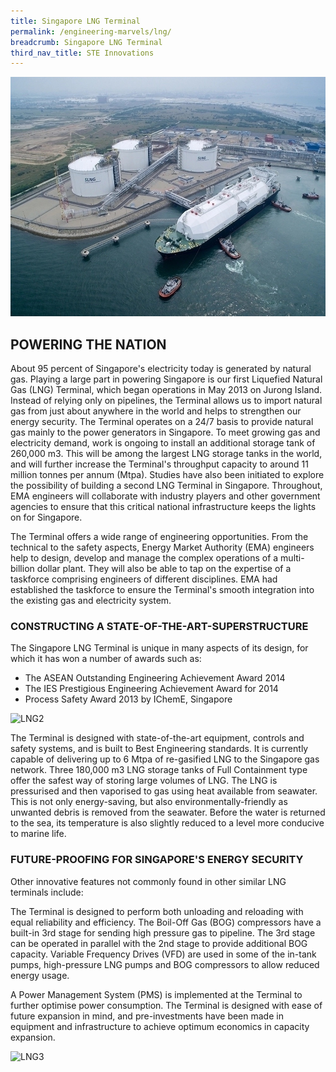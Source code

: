 ```yaml
---
title: Singapore LNG Terminal
permalink: /engineering-marvels/lng/
breadcrumb: Singapore LNG Terminal
third_nav_title: STE Innovations
---
```

![](/images/Stories/STE%20Innovations/Lng/lng%20new.jpg)

## POWERING THE NATION
About 95 percent of Singapore's electricity today is generated by natural gas. Playing a large part in powering Singapore is our 
first Liquefied Natural Gas (LNG) Terminal, which began operations in May 2013 on Jurong Island. Instead of relying only on 
pipelines, the Terminal allows us to import natural gas from just about anywhere in the world and helps to strengthen our energy 
security. The Terminal operates on a 24/7 basis to provide natural gas mainly to the power generators in Singapore. To meet growing gas and electricity demand, work is ongoing to install an additional storage tank of 260,000 m3. This will be among the largest LNG 
storage tanks in the world, and will further increase the Terminal's throughput capacity to around 11 million tonnes per annum 
(Mtpa). Studies have also been initiated to explore the possibility of building a second LNG Terminal in Singapore. Throughout, 
EMA engineers will collaborate with industry players and other government agencies to ensure that this critical national 
infrastructure keeps the lights on for Singapore.

The Terminal offers a wide range of engineering opportunities. From the technical to the safety aspects, Energy Market Authority
(EMA) engineers help to design, develop and manage the complex operations of a multi-billion dollar plant. They will also be able
to tap on the expertise of a taskforce comprising engineers of different disciplines. EMA had established the taskforce to ensure
the Terminal's smooth integration into the existing gas and electricity system.

### CONSTRUCTING A STATE-OF-THE-ART-SUPERSTRUCTURE
The Singapore LNG Terminal is unique in many aspects of its design, for which it has won a number of awards such as:

- The ASEAN Outstanding Engineering Achievement Award 2014
- The IES Prestigious Engineering Achievement Award for 2014
- Process Safety Award 2013 by IChemE, Singapore

![LNG2](/images/LNG2.jpg)

The Terminal is designed with state-of-the-art equipment, controls and safety systems, and is built to Best Engineering standards. 
It is currently capable of delivering up to 6 Mtpa of re-gasified LNG to the Singapore gas network. Three 180,000 m3 LNG storage 
tanks of Full Containment type offer the safest way of storing large volumes of LNG. The LNG is pressurised and then vaporised 
to gas using heat available from seawater. This is not only energy-saving, but also environmentally-friendly as unwanted debris 
is removed from the seawater. Before the water is returned to the sea, its temperature is also slightly reduced to a level 
more conducive to marine life.

### FUTURE-PROOFING FOR SINGAPORE'S ENERGY SECURITY
Other innovative features not commonly found in other similar LNG terminals include:

The Terminal is designed to perform both unloading and reloading with equal reliability and efficiency.
The Boil-Off Gas (BOG) compressors have a built-in 3rd stage for sending high pressure gas to pipeline. The 3rd stage can be 
operated in parallel with the 2nd stage to provide additional BOG capacity.
Variable Frequency Drives (VFD) are used in some of the in-tank pumps, high-pressure LNG pumps and BOG compressors to allow 
reduced energy usage.

A Power Management System (PMS) is implemented at the Terminal to further optimise power consumption.
The Terminal is designed with ease of future expansion in mind, and pre-investments have been made in equipment and infrastructure
to achieve optimum economics in capacity expansion.

![LNG3](/images/LNG3.jpg)